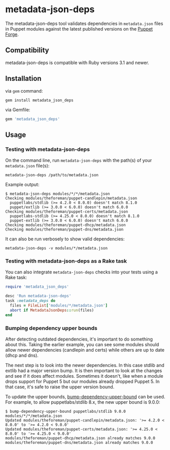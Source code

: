 # metadata-json-deps

The metadata-json-deps tool validates dependencies in `metadata.json` files in Puppet modules against the latest published versions on the [Puppet Forge](https://forge.puppet.com/).

## Compatibility

metadata-json-deps is compatible with Ruby versions 3.1 and newer.

## Installation

via `gem` command:
``` shell
gem install metadata_json_deps
```

via Gemfile:
``` ruby
gem 'metadata_json_deps'
```

## Usage

### Testing with metadata-json-deps

On the command line, run `metadata-json-deps` with the path(s) of your `metadata.json` file(s):

```shell
metadata-json-deps /path/to/metadata.json
```

Example output:

```console
$ metadata-json-deps modules/*/*/metadata.json
Checking modules/theforeman/puppet-candlepin/metadata.json
  puppetlabs/stdlib (>= 4.2.0 < 8.0.0) doesn't match 8.1.0
  puppet/extlib (>= 3.0.0 < 6.0.0) doesn't match 6.0.0
Checking modules/theforeman/puppet-certs/metadata.json
  puppetlabs-stdlib (>= 4.25.0 < 8.0.0) doesn't match 8.1.0
  puppet-extlib (>= 3.0.0 < 6.0.0) doesn't match 6.0.0
Checking modules/theforeman/puppet-dhcp/metadata.json
Checking modules/theforeman/puppet-dns/metadata.json
```

It can also be run verbosely to show valid dependencies:

```shell
metadata-json-deps -v modules/*/metadata.json
```

### Testing with metadata-json-deps as a Rake task

You can also integrate `metadata-json-deps` checks into your tests using a Rake task:

```ruby
require 'metadata_json_deps'

desc 'Run metadata-json-deps'
task :metadata_deps do
  files = FileList['modules/*/metadata.json']
  abort if MetadataJsonDeps::run(files)
end
```

### Bumping dependency upper bounds

After detecting outdated dependencies, it's important to do something about this. Taking the earlier example, you can see some modules should allow newer dependencies (candlepin and certs) while others are up to date (dhcp and dns).

The next step is to look into the newer dependencies. In this case stdlib and extlib had a major version bump. It is then important to look at the changes and see if it does affect modules. Sometimes it doesn't, like when a module drops support for Puppet 5 but our modules already dropped Puppet 5. In that case, it's safe to raise the upper version bound.

To update the upper bounds, [bump-dependency-upper-bound](https://github.com/voxpupuli/modulesync_config/blob/master/bin/bump-dependency-upper-bound) can be used. For example, to allow puppetlabs/stdlib 8.x, the new upper bound is 9.0.0:

```console
$ bump-dependency-upper-bound puppetlabs/stdlib 9.0.0 modules/*/*/metadata.json
Updated modules/theforeman/puppet-candlepin/metadata.json: '>= 4.2.0 < 8.0.0' to '>= 4.2.0 < 9.0.0'
Updated modules/theforeman/puppet-certs/metadata.json: '>= 4.25.0 < 8.0.0' to '>= 4.25.0 < 9.0.0'
modules/theforeman/puppet-dhcp/metadata.json already matches 9.0.0
modules/theforeman/puppet-dns/metadata.json already matches 9.0.0
```
